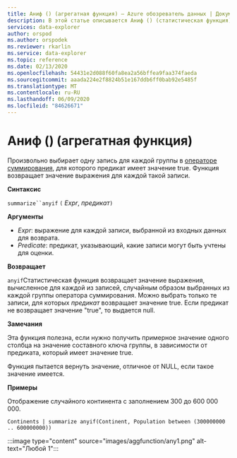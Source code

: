 ```yaml
---
title: Аниф () (агрегатная функция) — Azure обозреватель данных | Документация Майкрософт
description: В этой статье описывается Аниф () (статистическая функция) в Azure обозреватель данных.
services: data-explorer
author: orspod
ms.author: orspodek
ms.reviewer: rkarlin
ms.service: data-explorer
ms.topic: reference
ms.date: 02/13/2020
ms.openlocfilehash: 54431e2d088f60fa8ea2a56bffea9faa374faeda
ms.sourcegitcommit: aaada224e2f8824b51e167ddb6ff0bab92e5485f
ms.translationtype: MT
ms.contentlocale: ru-RU
ms.lasthandoff: 06/09/2020
ms.locfileid: "84626671"
---
```

# <a name="anyif-aggregation-function"></a>Аниф () (агрегатная функция)

Произвольно выбирает одну запись для каждой группы в [операторе суммирования](summarizeoperator.md), для которого предикат имеет значение true. Функция возвращает значение выражения для каждой такой записи.

**Синтаксис**

`summarize``anyif` `(` *Expr*, *предикат*`)`

**Аргументы**

* *Expr*: выражение для каждой записи, выбранной из входных данных для возврата.
* *Predicate*: предикат, указывающий, какие записи могут быть учтены для оценки.

**Возвращает**

`anyif`Статистическая функция возвращает значение выражения, вычисленное для каждой из записей, случайным образом выбранных из каждой группы оператора суммирования. Можно выбрать только те записи, для которых *предикат* возвращает значение true. Если предикат не возвращает значение "true", то выдается null.

**Замечания**

Эта функция полезна, если нужно получить примерное значение одного столбца на значение составного ключа группы, в зависимости от предиката, который имеет значение true.

Функция пытается вернуть значение, отличное от NULL, если такое значение имеется.

**Примеры**

Отображение случайного континента с заполнением 300 до 600 000 000.

```kusto
Continents | summarize anyif(Continent, Population between (300000000 .. 600000000))
```

:::image type="content" source="images/aggfunction/any1.png" alt-text="Любой 1":::
